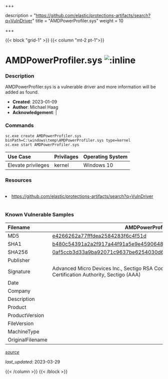 +++

description = "https://github.com/elastic/protections-artifacts/search?q=VulnDriver"
title = "AMDPowerProfiler.sys"
weight = 10

+++


{{< block "grid-1" >}}
{{< column "mt-2 pt-1">}}


# AMDPowerProfiler.sys ![:inline](/images/twitter_verified.png) 


### Description

AMDPowerProfiler.sys is a vulnerable driver and more information will be added as found.

- **Created**: 2023-01-09
- **Author**: Michael Haag
- **Acknowledgement**:  | [](https://twitter.com/)

### Commands

```
sc.exe create AMDPowerProfiler.sys binPath=C:\windows\temp\AMDPowerProfiler.sys type=kernel
sc.exe start AMDPowerProfiler.sys
```

| Use Case | Privilages | Operating System | 
|:---- | ---- | ---- |
| Elevate privileges | kernel | Windows 10 |

### Resources
<br>
<li><a href=" https://github.com/elastic/protections-artifacts/search?q=VulnDriver"> https://github.com/elastic/protections-artifacts/search?q=VulnDriver</a></li>
<br>

### Known Vulnerable Samples

| Filename | AMDPowerProfiler.sys |
|:---- | ---- | 
| MD5 | <a href="https://www.virustotal.com/gui/file/e4266262a77fffdea2584283f6c4f51d">e4266262a77fffdea2584283f6c4f51d</a> |
| SHA1 | <a href="https://www.virustotal.com/gui/file/b480c54391a2a2f917a44f91a5e9e4590648b332">b480c54391a2a2f917a44f91a5e9e4590648b332</a> |
| SHA256 | <a href="https://www.virustotal.com/gui/file/0af5ccb3d33a9ba92071c9637be6254030d61998733a5eb3583e865e17844e05">0af5ccb3d33a9ba92071c9637be6254030d61998733a5eb3583e865e17844e05</a> |
| Publisher |  |
| Signature | Advanced Micro Devices Inc., Sectigo RSA Code Signing CA, USERTrust RSA Certification Authority, Sectigo (AAA)   |
| Date |  |
| Company |  |
| Description |  |
| Product |  |
| ProductVersion |  |
| FileVersion |  |
| MachineType |  |
| OriginalFilename |  |



[*source*](https://github.com/magicsword-io/LOLDrivers/tree/main/yaml/amdpowerprofiler.sys.yml)

*last_updated:* 2023-03-29








{{< /column >}}
{{< /block >}}
